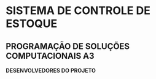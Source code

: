# SISTEMA DE CONTROLE DE ESTOQUE 
PROGRAMAÇÃO DE SOLUÇÕES COMPUTACIONAIS A3
----------------------------------------

<strong>DESENVOLVEDORES DO PROJETO</strong>


